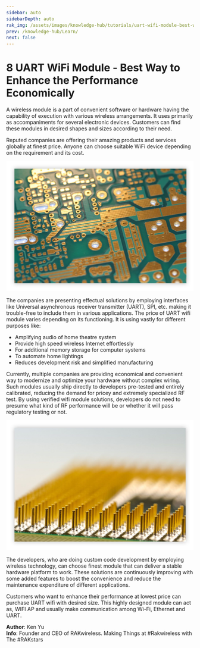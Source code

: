 ```yaml
---
sidebar: auto
sidebarDepth: auto
rak_img: /assets/images/knowledge-hub/tutorials/uart-wifi-module-best-way-to-enhance-the-performance-economically/overview.png
prev: /knowledge-hub/Learn/
next: false
---
```


# 8 UART WiFi Module - Best Way to Enhance the Performance Economically

A wireless module is a part of convenient software or hardware having the capability of execution with various wireless arrangements. It uses primarily as accompaniments for several electronic devices. Customers can find these modules in desired shapes and sizes according to their need.

Reputed companies are offering their amazing products and services globally at finest price. Anyone can choose suitable WiFi device depending on the requirement and its cost.

![Overview](/assets/images/knowledge-hub/tutorials/uart-wifi-module-best-way-to-enhance-the-performance-economically/overview.png)

The companies are presenting effectual solutions by employing interfaces like Universal asynchronous receiver transmitter (UART), SPI, etc. making it trouble-free to include them in various applications. The price of UART wifi module varies depending on its functioning. It is using vastly for different purposes like:

* Amplifying audio of home theatre system
* Provide high speed wireless Internet effortlessly
* For additional memory storage for computer systems
* To automate home lightings
* Reduces development risk and simplified manufacturing

Currently, multiple companies are providing economical and convenient way to modernize and optimize your hardware without complex wiring. Such modules usually ship directly to developers pre-tested and entirely calibrated, reducing the demand for pricey and extremely specialized RF test. By using verified wifi module solutions, developers do not need to presume what kind of RF performance will be or whether it will pass regulatory testing or not.

![MCU Pins](/assets/images/knowledge-hub/tutorials/uart-wifi-module-best-way-to-enhance-the-performance-economically/mcu-pins.png)

The developers, who are doing custom code development by employing wireless technology, can choose finest module that can deliver a stable hardware platform to work. These solutions are continuously improving with some added features to boost the convenience and reduce the maintenance expenditure of different applications.

Customers who want to enhance their performance at lowest price can purchase UART wifi with desired size. This highly designed module can act as, WIFI AP and usually make communication among Wi-Fi, Ethernet and UART.

**Author**: Ken Yu<br>
**Info**: Founder and CEO of RAKwireless. Making Things at #Rakwireless with The #RAKstars